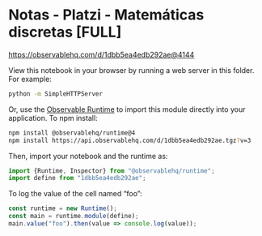 # Notas - Platzi - Matemáticas discretas [FULL]

https://observablehq.com/d/1dbb5ea4edb292ae@4144

View this notebook in your browser by running a web server in this folder. For
example:

~~~sh
python -m SimpleHTTPServer
~~~

Or, use the [Observable Runtime](https://github.com/observablehq/runtime) to
import this module directly into your application. To npm install:

~~~sh
npm install @observablehq/runtime@4
npm install https://api.observablehq.com/d/1dbb5ea4edb292ae.tgz?v=3
~~~

Then, import your notebook and the runtime as:

~~~js
import {Runtime, Inspector} from "@observablehq/runtime";
import define from "1dbb5ea4edb292ae";
~~~

To log the value of the cell named “foo”:

~~~js
const runtime = new Runtime();
const main = runtime.module(define);
main.value("foo").then(value => console.log(value));
~~~
